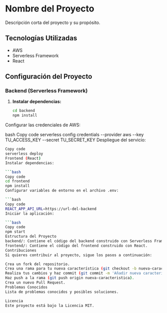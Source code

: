 # Nombre del Proyecto

Descripción corta del proyecto y su propósito.

## Tecnologías Utilizadas

- AWS
- Serverless Framework
- React

## Configuración del Proyecto

### Backend (Serverless Framework)

1. **Instalar dependencias:**

   ```bash
   cd backend
   npm install
Configurar las credenciales de AWS:

bash
Copy code
serverless config credentials --provider aws --key TU_ACCESS_KEY --secret TU_SECRET_KEY
Despliegue del servicio:

 ```bash
Copy code
serverless deploy
Frontend (React)
Instalar dependencias:

 ```bash
Copy code
cd frontend
npm install
Configurar variables de entorno en el archivo .env:

 ```bash
Copy code
REACT_APP_API_URL=https://url-del-backend
Iniciar la aplicación:

 ```bash
Copy code
npm start
Estructura del Proyecto
backend/: Contiene el código del backend construido con Serverless Framework.
frontend/: Contiene el código del frontend construido con React.
Contribuciones
Si quieres contribuir al proyecto, sigue los pasos a continuación:

Crea un fork del repositorio.
Crea una rama para tu nueva característica (git checkout -b nueva-caracteristica).
Realiza tus cambios y haz commit (git commit -m 'Añadir nueva característica').
Haz push a la rama (git push origin nueva-caracteristica).
Crea un nuevo Pull Request.
Problemas Conocidos
Lista de problemas conocidos y posibles soluciones.

Licencia
Este proyecto está bajo la Licencia MIT.
